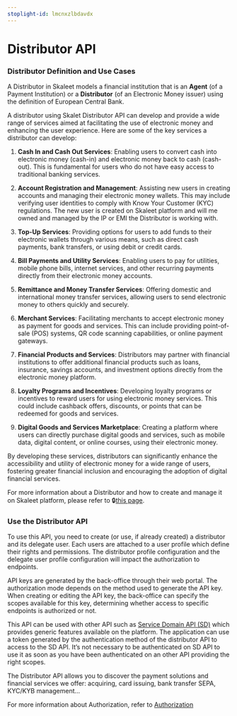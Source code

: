 ```yaml
---
stoplight-id: lmcnxzlbdavdx
---
```


# Distributor API

### Distributor Definition and Use Cases

A Distributor in Skaleet models a financial institution that is an **Agent** (of a Payment Institution) or a **Distributor** (of an Electronic Money issuer) using the definition of European Central Bank. 

A distributor using Skalet Distributor API can develop and provide a wide range of services aimed at facilitating the use of electronic money and enhancing the user experience. Here are some of the key services a distributor can develop:

1. **Cash In and Cash Out Services**: Enabling users to convert cash into electronic money (cash-in) and electronic money back to cash (cash-out). This is fundamental for users who do not have easy access to traditional banking services.

2. **Account Registration and Management**: Assisting new users in creating accounts and managing their electronic money wallets. This may include verifying user identities to comply with Know Your Customer (KYC) regulations. The new user is created on Skaleet platform and will me owned and managed by the IP or EMI the Distributor is working with.

3. **Top-Up Services**: Providing options for users to add funds to their electronic wallets through various means, such as direct cash payments, bank transfers, or using debit or credit cards.

4. **Bill Payments and Utility Services**: Enabling users to pay for utilities, mobile phone bills, internet services, and other recurring payments directly from their electronic money accounts.

5. **Remittance and Money Transfer Services**: Offering domestic and international money transfer services, allowing users to send electronic money to others quickly and securely.

6. **Merchant Services**: Facilitating merchants to accept electronic money as payment for goods and services. This can include providing point-of-sale (POS) systems, QR code scanning capabilities, or online payment gateways.

7. **Financial Products and Services**: Distributors may partner with financial institutions to offer additional financial products such as loans, insurance, savings accounts, and investment options directly from the electronic money platform.

8. **Loyalty Programs and Incentives**: Developing loyalty programs or incentives to reward users for using electronic money services. This could include cashback offers, discounts, or points that can be redeemed for goods and services.

9. **Digital Goods and Services Marketplace**: Creating a platform where users can directly purchase digital goods and services, such as mobile data, digital content, or online courses, using their electronic money.

By developing these services, distributors can significantly enhance the accessibility and utility of electronic money for a wide range of users, fostering greater financial inclusion and encouraging the adoption of digital financial services.

For more information about a Distributor and how to create and manage it on Skaleet platform, please refer to 🔒[this page](https://tagpay.atlassian.net/servicedesk/customer/portal/1/article/2851834958).

### Use the Distributor API
To use this API, you need to create (or use, if already created) a distributor and its delegate user. Each users are attached to a user profile which define their rights and permissions. The distributor profile configuration and the delegate user profile configuration will impact the authorization to endpoints.

API keys are generated by the back-office through their web portal. The authorization mode depends on the method used to generate the API key. When creating or editing the API key, the back-office can specify the scopes available for this key, determining whether access to specific endpoints is authorized or not.


This API can be used with other API such as  [Service Domain API (SD)](https://api.skaleet.com/docs/api/h2ac47ejqi32d-service-domain-api) which provides generic features available on the platform. The application can use a token generated by the authentication method of the distributor API to access to the SD API.  It’s not necessary to be authenticated on SD API to use it as soon as you have been authenticated on an other API providing the right scopes.  

The Distributor API allows you to discover the payment solutions and financial services we offer: acquiring, card issuing, bank transfer SEPA, KYC/KYB management…

For more information about Authorization, refer to [Authorization](/docs/distributor/oauth2-authorization.md)


